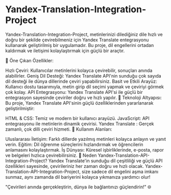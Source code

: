 # Yandex-Translation-Integration-Project
Yandex-Translation-Integration-Project, metinlerinizi dilediğiniz dile hızlı ve doğru bir şekilde çevirebilmeniz için Yandex Translate  entegrasyonu kullanarak geliştirilmiş bir uygulamadır. Bu proje, dil engellerini ortadan kaldırmak ve iletişimi kolaylaştırmak için güçlü bir araçtır.

🔑 Öne Çıkan Özellikler:

Hızlı Çeviri: Kullanıcılar metinlerini kolayca çevirebilir, sonuçları anında alabilirler.
Geniş Dil Desteği: Yandex Translate API'nin sunduğu çok sayıda dil desteği ile dünya dillerinde çeviri yapabilirsiniz.
Basit ve Etkili Arayüz: Kullanıcı dostu tasarımıyla, metin girip dil seçimi yapmak ve çeviriyi görmek çok kolay.
API Entegrasyonu: Yandex Translate API'si ile güçlü bir entegrasyon sayesinde çeviriler doğru ve hızlı yapılır.
🌟 Teknoloji Altyapısı:
Bu proje, Yandex Translate API'sinin güçlü özelliklerinden yararlanarak geliştirilmiştir:

HTML & CSS: Temiz ve modern bir kullanıcı arayüzü.
JavaScript: API entegrasyonu ile metinlerin dinamik çevirisi.
Yandex Translate : Gerçek zamanlı, çok dilli çeviri hizmeti.
🎯 Kullanım Alanları:

Uluslararası İletişim: Farklı dillerde yazılmış metinleri kolayca anlayın ve yanıt verin.
Eğitim: Dil öğrenme süreçlerini hızlandırmak ve öğrencilerin anlamasını kolaylaştırmak.
İş Dünyası: Küresel işbirliklerinde, e-posta, rapor ve belgeleri hızlıca çevirebilirsiniz.
🚀 Neden Yandex-Translation-API-Integration-Project?
Yandex Translate'in sunduğu dil çeşitliliği ve güçlü API özellikleri sayesinde, çevirileriniz her zaman doğru ve hızlı olacak. Yandex-Translation-API-Integration-Project, size sadece dil engelini aşma imkanı sunmaz, aynı zamanda dil bariyerini kolayca yıkmanıza yardımcı olur!

"Çevirileri anında gerçekleştirin, dünya ile bağlantınızı güçlendirin!" 🌐
